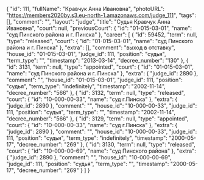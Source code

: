 {
    "id": 111,
    "fullName": "Кравчук Анна Ивановна",
    "photoURL": "https://members2020by.s3.eu-north-1.amazonaws.com/judge_111",
    "tags": [],
    "comment": "",
    "layout": "judge",
    "title": "Судья Кравчук Анна Ивановна",
    "court": null,
    "previousCourt": {
        "id": "01-015-03-01",
        "name": "суд Пинского района и г. Пинска"
    },
    "career": [
        {
            "id": 59452,
            "term": null,
            "type": "released",
            "court": {
                "id": "01-015-03-01",
                "name": "суд Пинского района и г. Пинска"
            },
            "extra": [],
            "comment": "выход в отставку",
            "house_id": "01-015-03-01",
            "judge_id": 111,
            "position": "судья",
            "term_type": "",
            "timestamp": "2013-03-14",
            "decree_number": "130"
        },
        {
            "id": 3131,
            "term": null,
            "type": "appointed",
            "court": {
                "id": "01-015-03-01",
                "name": "суд Пинского района и г. Пинска"
            },
            "extra": {
                "judge_id": 2890
            },
            "comment": "",
            "house_id": "01-015-03-01",
            "judge_id": 111,
            "position": "судья",
            "term_type": "indefinitely",
            "timestamp": "2002-11-14",
            "decree_number": "566"
        },
        {
            "id": 3132,
            "term": null,
            "type": "released",
            "court": {
                "id": "10-000-00-33",
                "name": "суд г.Пинска"
            },
            "extra": {
                "judge_id": 2890
            },
            "comment": "",
            "house_id": "10-000-00-33",
            "judge_id": 111,
            "position": "судья",
            "term_type": "",
            "timestamp": "2002-11-14",
            "decree_number": "566"
        },
        {
            "id": 3129,
            "term": null,
            "type": "appointed",
            "court": {
                "id": "10-000-00-33",
                "name": "суд г.Пинска"
            },
            "extra": {
                "judge_id": 2890
            },
            "comment": "",
            "house_id": "10-000-00-33",
            "judge_id": 111,
            "position": "судья",
            "term_type": "indefinitely",
            "timestamp": "2000-05-17",
            "decree_number": "269"
        },
        {
            "id": 3130,
            "term": null,
            "type": "released",
            "court": {
                "id": "10-000-00-69",
                "name": "суд Пинского района"
            },
            "extra": {
                "judge_id": 2890
            },
            "comment": "",
            "house_id": "10-000-00-69",
            "judge_id": 111,
            "position": "судья",
            "term_type": "",
            "timestamp": "2000-05-17",
            "decree_number": "269"
        }
    ]
}